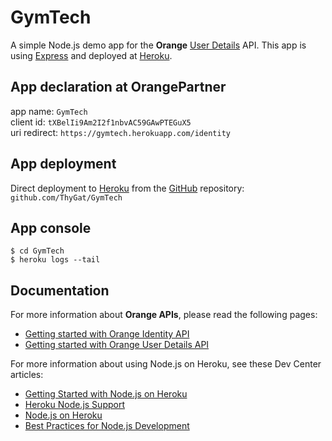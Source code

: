 # GymTech

A simple Node.js demo app for the **Orange** [User Details](https://www.orangepartner.com/integrate) API.
This app is using [Express](http://expressjs.com/) and deployed at [Heroku](http://gymtech.herokuapp.com).


## App declaration at OrangePartner

app name: `GymTech`  
client id: `tXBelIi9Am2I2f1nbvAC59GAwPTEGuX5`  
uri redirect: `https://gymtech.herokuapp.com/identity`

## App deployment

Direct deployment to [Heroku](http://gymtech.herokuapp.com) from the [GitHub](https://github.com/ThyGat/GymTech) repository: `github.com/ThyGat/GymTech`

## App console

```
$ cd GymTech
$ heroku logs --tail 
```

## Documentation

For more information about **Orange APIs**, please read the following pages:

- [Getting started with Orange Identity API](https://www.orangepartner.com/content/getting-started-identity?api=identity_fr_product)
- [Getting started with Orange User Details API](https://www.orangepartner.com/content/getting-started-user-details)


For more information about using Node.js on Heroku, see these Dev Center articles:

- [Getting Started with Node.js on Heroku](https://devcenter.heroku.com/articles/getting-started-with-nodejs)
- [Heroku Node.js Support](https://devcenter.heroku.com/articles/nodejs-support)
- [Node.js on Heroku](https://devcenter.heroku.com/categories/nodejs)
- [Best Practices for Node.js Development](https://devcenter.heroku.com/articles/node-best-practices)

